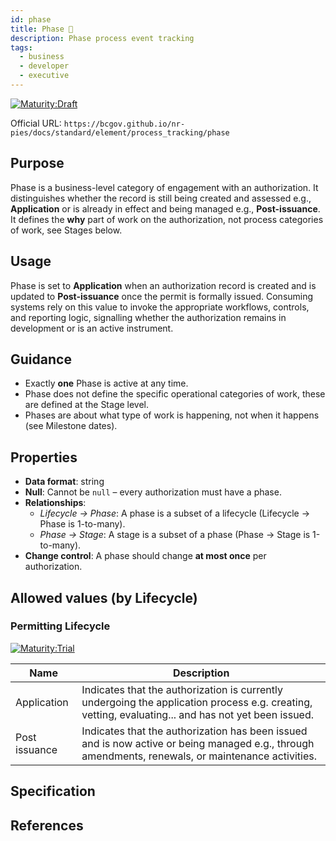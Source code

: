 ```yaml
---
id: phase
title: Phase 🔬
description: Phase process event tracking
tags:
  - business
  - developer
  - executive
---
```


[![Maturity:Draft](https://img.shields.io/badge/Maturity-Trial-green)](/docs/standard#maturity)

Official URL: `https://bcgov.github.io/nr-pies/docs/standard/element/process_tracking/phase`

## Purpose

Phase is a business-level category of engagement with an authorization.
It distinguishes whether the record is still being created and assessed e.g., **Application** or is already in effect
and being managed e.g., **Post-issuance**.
It defines the **why** part of work on the authorization, not process categories of work, see Stages below.

## Usage

Phase is set to **Application** when an authorization record is created and is updated to **Post-issuance** once the
permit is formally issued. Consuming systems rely on this value to invoke the appropriate workflows, controls, and
reporting logic, signalling whether the authorization remains in development or is an active instrument.

## Guidance

- Exactly **one** Phase is active at any time.
- Phase does not define the specific operational categories of work, these are defined at the Stage level.
- Phases are about what type of work is happening, not when it happens (see Milestone dates).

<!-- ## Structure -->

## Properties

<!-- **phase** (string): -->

- **Data format**: string
- **Null**: Cannot be `null` – every authorization must have a phase.
- **Relationships**:
  - _Lifecycle → Phase_: A phase is a subset of a lifecycle (Lifecycle → Phase is 1-to-many).
  - _Phase → Stage_: A stage is a subset of a phase (Phase → Stage is 1-to-many).
- **Change control**: A phase should change **at most once** per authorization.
  <!-- Describes the distinct period or subdivision within a lifecycle. A subdivision of the lifecycle of an
  authorization that indicates whether it is in the Application (pre issuance) phase or in the Post-Issuance phase
  (after issuance). -->

## Allowed values (by Lifecycle)

### Permitting Lifecycle

[![Maturity:Trial](https://img.shields.io/badge/Maturity-Trial-green)](/docs/standard#maturity)

| Name          | Description                                                                                                                                         |
| ------------- | --------------------------------------------------------------------------------------------------------------------------------------------------- |
| Application   | Indicates that the authorization is currently undergoing the application process e.g. creating, vetting, evaluating... and has not yet been issued. |
| Post issuance | Indicates that the authorization has been issued and is now active or being managed e.g., through amendments, renewals, or maintenance activities.  |

## Specification

## References
